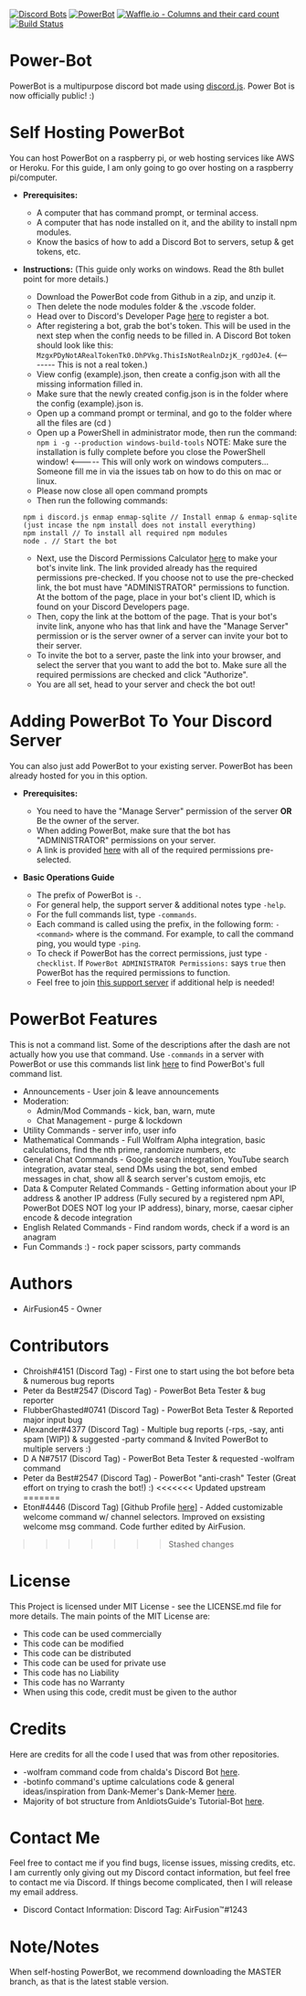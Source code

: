 [![Discord Bots](https://discordbots.org/api/widget/460610749283172353.svg)](https://discordbots.org/bot/460610749283172353)
[![PowerBot](https://bots.ondiscord.xyz/bots/460610749283172353/embed?theme=dark&showGuilds=true)](https://bots.ondiscord.xyz/bots/460610749283172353)
[![Waffle.io - Columns and their card count](https://badge.waffle.io/AirFusion45/Power-Bot.svg?columns=all)](https://waffle.io/AirFusion45/Power-Bot)
[![Build Status](https://travis-ci.org/AirFusion45/Power-Bot.svg?branch=master)](https://travis-ci.org/AirFusion45/Power-Bot?branch=master)
# Power-Bot
PowerBot is a multipurpose discord bot made using [discord.js](https://discord.js.org/). 
Power Bot is now officially public! :)

# Self Hosting PowerBot
You can host PowerBot on a raspberry pi, or web hosting services like AWS or Heroku. For this guide, I am only going to go over hosting on a raspberry pi/computer.

  * __**Prerequisites:**__
    * A computer that has command prompt, or terminal access.
    * A computer that has node installed on it, and the ability to install npm modules.
    * Know the basics of how to add a Discord Bot to servers, setup & get tokens, etc.
    
  * __**Instructions:**__ (This guide only works on windows. Read the 8th bullet point for more details.)
    * Download the PowerBot code from Github in a zip, and unzip it.
    * Then delete the node modules folder & the .vscode folder.
    * Head over to Discord's Developer Page [here](https://discordapp.com/developers/applications/me) to register a bot. 
    * After registering a bot, grab the bot's token. This will be used in the next step when the config needs to be filled in. A Discord Bot token should look like this: `MzgxPDyNotARealTokenTk0.DhPVkg.ThisIsNotRealnDzjK_rgdOJe4`. (<------- This is not a real token.)
    * View config (example).json, then create a config.json with all the missing information filled in.
    * Make sure that the newly created config.json is in the folder where the config (example).json is.
    * Open up a command prompt or terminal, and go to the folder where all the files are (cd <file location>)
    * Open up a PowerShell in administrator mode, then run the command: `npm i -g --production windows-build-tools` NOTE: Make sure the installation is fully complete before you close the PowerShell window! <----- This will only work on windows computers... Someone fill me in via the issues tab on how to do this on mac or linux.
    * Please now close all open command prompts 
    * Then run the following commands:
    ``` 
    npm i discord.js enmap enmap-sqlite // Install enmap & enmap-sqlite (just incase the npm install does not install everything)
    npm install // To install all required npm modules
    node . // Start the bot
    ```
    * Next, use the Discord Permissions Calculator [here](https://discordapi.com/permissions.html#2146958591) to make your bot's invite link. The link provided already has the required permissions pre-checked. If you choose not to use the pre-checked link, the bot must have "ADMINISTRATOR" permissions to function. At the bottom of the page, place in your bot's client ID, which is found on your Discord Developers page.
    * Then, copy the link at the bottom of the page. That is your bot's invite link, anyone who has that link and have the "Manage Server" permission or is the server owner of a server can invite your bot to their server. 
    * To invite the bot to a server, paste the link into your browser, and select the server that you want to add the bot to. Make sure all the required permissions are checked and click "Authorize".
    * You are all set, head to your server and check the bot out!

# Adding PowerBot To Your Discord Server
You can also just add PowerBot to your existing server. PowerBot has been already hosted for you in this option.

  * __**Prerequisites:**__
    * You need to have the "Manage Server" permission of the server __**OR**__ Be the owner of the server.
    * When adding PowerBot, make sure that the bot has "ADMINISTRATOR" permissions on your server.
    * A link is provided [here](https://discordapp.com/oauth2/authorize?client_id=460610749283172353&scope=bot&permissions=2146958591) with all of the required permissions pre-selected.
   
  * __**Basic Operations Guide**__
    * The prefix of PowerBot is `-`.
    * For general help, the support server & additional notes type `-help`.
    * For the full commands list, type `-commands`.
    * Each command is called using the prefix, in the following form: `-<command>` where <command> is the command. For example, to call the command ping, you would type `-ping`.
    * To check if PowerBot has the correct permissions, just type `-checklist`. If `PowerBot ADMINISTRATOR Permissions:` says `true` then PowerBot has the required permissions to function.
    * Feel free to join [this support server](https://discord.gg/KSjW2wB) if additional help is needed!

# PowerBot Features
This is not a command list. Some of the descriptions after the dash are not actually how you use that command. Use `-commands` in a server with PowerBot or use this commands list link [here](https://hastebin.com/rahorilewo.xml) to find PowerBot's full command list.
  * Announcements - User join & leave announcements
  * Moderation:
    * Admin/Mod Commands - kick, ban, warn, mute
    * Chat Management - purge & lockdown
  * Utility Commands - server info, user info 
  * Mathematical Commands - Full Wolfram Alpha integration, basic calculations, find the nth prime, randomize numbers, etc
  * General Chat Commands - Google search integration, YouTube search integration, avatar steal, send DMs using the bot, send embed messages in chat, show all & search server's custom emojis, etc
  * Data & Computer Related Commands - Getting information about your IP address & another IP address (Fully secured by a registered npm API, PowerBot DOES NOT log your IP address), binary, morse, caesar cipher encode & decode integration
  * English Related Commands - Find random words, check if a word is an anagram
  * Fun Commands :) - rock paper scissors, party commands

# Authors
  * AirFusion45 - Owner

# Contributors 
  * Chroish#4151 (Discord Tag) - First one to start using the bot before beta & numerous bug reports
  * Peter da Best#2547 (Discord Tag) - PowerBot Beta Tester & bug reporter
  * FlubberGhasted#0741 (Discord Tag) - PowerBot Beta Tester & Reported major input bug
  * Alexander#4377 (Discord Tag) - Multiple bug reports (-rps, -say, anti spam [WIP]) & suggested -party command & Invited PowerBot to multiple servers :) 
  * D A N#7517 (Discord Tag) - PowerBot Beta Tester & requested -wolfram command
  * Peter da Best#2547 (Discord Tag) - PowerBot "anti-crash" Tester (Great effort on trying to crash the bot!) :)
<<<<<<< Updated upstream
=======
  * Eton#4446 (Discord Tag) [Github Profile [here](https://github.com/ethamitc)] - Added customizable welcome command w/ channel selectors. Improved on exsisting welcome msg command. Code further edited by AirFusion.
>>>>>>> Stashed changes
  
# License 
This Project is licensed under MIT License - see the LICENSE.md file for more details. The main points of the MIT License are:
  
  * This code can be used commercially
  * This code can be modified
  * This code can be distributed
  * This code can be used for private use
  * This code has no Liability
  * This code has no Warranty
  * When using this code, credit must be given to the author
  
# Credits
Here are credits for all the code I used that was from other repositories.
  * -wolfram command code from chalda's Discord Bot [here](https://github.com/chalda/DiscordBot/).
  * -botinfo command's uptime calculations code & general ideas/inspiration from Dank-Memer's Dank-Memer [here](https://github.com/Dank-Memer/Dank-Memer).
  * Majority of bot structure from AnIdiotsGuide's Tutorial-Bot [here](https://github.com/AnIdiotsGuide/Tutorial-Bot).

# Contact Me
Feel free to contact me if you find bugs, license issues, missing credits, etc. I am currently only giving out my Discord contact information, but feel free to contact me via Discord. If things become complicated, then I will release my email address.

  * Discord Contact Information: Discord Tag: AirFusion™#1243

# Note/Notes 
  When self-hosting PowerBot, we recommend downloading the MASTER branch, as that is the latest stable version. 
